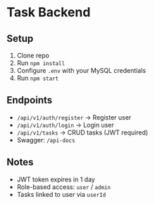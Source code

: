 # Task Backend

## Setup

1. Clone repo
2. Run `npm install`
3. Configure `.env` with your MySQL credentials
4. Run `npm start`

## Endpoints

- `/api/v1/auth/register` → Register user
- `/api/v1/auth/login` → Login user
- `/api/v1/tasks` → CRUD tasks (JWT required)
- Swagger: `/api-docs`

## Notes

- JWT token expires in 1 day
- Role-based access: `user` / `admin`
- Tasks linked to user via `userId`
